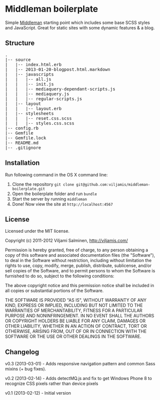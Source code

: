 # Middleman boilerplate #

Simple [Middleman](http://middlemanapp.com) starting point which includes some base SCSS styles and JavaScript. Great for static sites with some dynamic features & a blog.



## Structure ##
<pre>
.
|-- source
|   |-- index.html.erb
|   |-- 2013-01-20-blogpost.html.markdown
|   |-- javascripts
|   |   |-- all.js
|   |   |-- init.js
|   |   |-- mediaquery-dependant-scripts.js
|   |   |-- mediaquery.js
|   |   |-- regular-scripts.js
|   |-- layout
|   |   |-- layout.erb
|   |-- stylesheets
|   |   |-- reset.css.scss
|   |   |-- styles.css.scss
|-- config.rb
|-- Gemfile
|-- Gemfile.lock
|-- README.md
|-- .gitignore
</pre>



## Installation ##
Run following command in the OS X command line:

1. Clone the repository `git clone git@github.com:viljamis/middleman-boilerplate.git`
2. Open the boilerplate folder and run `bundle`
3. Start the server by running `middleman`
4. Done! Now view the site at `http://localhost:4567`



## License ##

Licensed under the MIT license.

Copyright (c) 2011-2012 Viljami Salminen, http://viljamis.com/

Permission is hereby granted, free of charge, to any person obtaining a copy of this software and associated documentation files (the "Software"), to deal in the Software without restriction, including without limitation the rights to use, copy, modify, merge, publish, distribute, sublicense, and/or sell copies of the Software, and to permit persons to whom the Software is furnished to do so, subject to the following conditions:

The above copyright notice and this permission notice shall be included in all copies or substantial portions of the Software.

THE SOFTWARE IS PROVIDED "AS IS", WITHOUT WARRANTY OF ANY KIND, EXPRESS OR IMPLIED, INCLUDING BUT NOT LIMITED TO THE WARRANTIES OF MERCHANTABILITY, FITNESS FOR A PARTICULAR PURPOSE AND NONINFRINGEMENT. IN NO EVENT SHALL THE AUTHORS OR COPYRIGHT HOLDERS BE LIABLE FOR ANY CLAIM, DAMAGES OR OTHER LIABILITY, WHETHER IN AN ACTION OF CONTRACT, TORT OR OTHERWISE, ARISING FROM, OUT OF OR IN CONNECTION WITH THE SOFTWARE OR THE USE OR OTHER DEALINGS IN THE SOFTWARE.



## Changelog ##

v0.3 (2013-03-01) - Adds responsive navigation pattern and common Sass mixins (+ bug fixes).

v0.2 (2013-02-14) - Adds detectMQ.js and fix to get Windows Phone 8 to recognize CSS pixels rather than device pixels

v0.1 (2013-02-12) - Initial version
